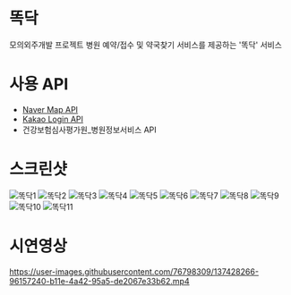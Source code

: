 # 똑닥
모의외주개발 프로젝트
병원 예약/접수 및 약국찾기 서비스를 제공하는 '똑닥' 서비스

# 사용 API
- [Naver Map API](https://www.ncloud.com/product/applicationService/maps)
- [Kakao Login API](https://developers.kakao.com/docs/latest/ko/kakaologin/rest-api)
- 건강보험심사평가원_병원정보서비스 API

# 스크린샷
![똑닥1](https://user-images.githubusercontent.com/76798309/151745096-42430ceb-e395-4729-ba90-4ef018349e4f.jpg)
![똑닥2](https://user-images.githubusercontent.com/76798309/151745100-0942a508-d94e-434c-8a8f-261d0792caab.jpg)
![똑닥3](https://user-images.githubusercontent.com/76798309/151745105-07669aae-0652-465c-aecf-c34f77e9c34c.jpg)
![똑닥4](https://user-images.githubusercontent.com/76798309/151745109-db4430a5-7980-4bfb-b1cf-835659889f87.jpg)
![똑닥5](https://user-images.githubusercontent.com/76798309/151745137-c948bf1c-d43d-44ef-ae06-4109c1a63482.jpg)
![똑닥6](https://user-images.githubusercontent.com/76798309/151745140-8dfa0d90-c278-4586-9fad-6e046cb1f23d.jpg)
![똑닥7](https://user-images.githubusercontent.com/76798309/151745146-0fc48659-4da0-4eea-bf9e-a0e32dd501cb.jpg)
![똑닥8](https://user-images.githubusercontent.com/76798309/151745152-b2bc4256-e170-40c8-9122-12ccaffe068a.jpg)
![똑닥9](https://user-images.githubusercontent.com/76798309/151745157-babc7935-55e7-489d-bca1-13b8913c5c9d.jpg)
![똑닥10](https://user-images.githubusercontent.com/76798309/151745160-b379e82d-8ca6-4fdf-aedf-e3c044bca3f4.jpg)
![똑닥11](https://user-images.githubusercontent.com/76798309/151745163-8c4a232e-3bf4-4816-afdc-a770fc83d3a6.jpg)


# 시연영상
https://user-images.githubusercontent.com/76798309/137428266-96157240-b11e-4a42-95a5-de2067e33b62.mp4
